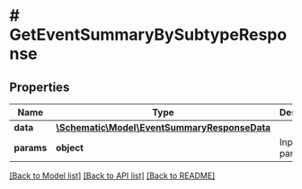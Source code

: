 # # GetEventSummaryBySubtypeResponse

## Properties

Name | Type | Description | Notes
------------ | ------------- | ------------- | -------------
**data** | [**\Schematic\Model\EventSummaryResponseData**](EventSummaryResponseData.md) |  |
**params** | **object** | Input parameters |

[[Back to Model list]](../../README.md#models) [[Back to API list]](../../README.md#endpoints) [[Back to README]](../../README.md)
